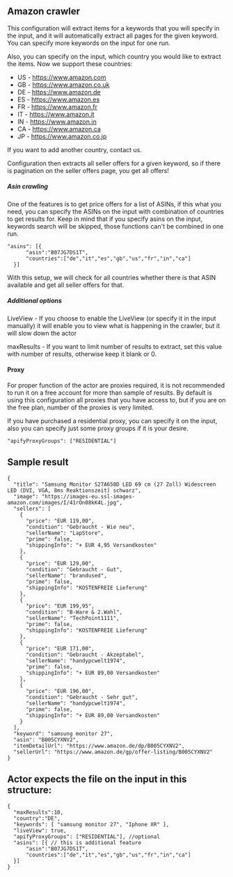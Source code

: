 ## Amazon crawler

This configuration will extract items for a keywords that you will specify in the input, and it will automatically extract all pages for the given keyword.
You can specify more keywords on the input for one run.

Also, you can specify on the input, which country you would like to extract the items.
Now we support these countries:
* US - https://www.amazon.com
* GB - https://www.amazon.co.uk
* DE - https://www.amazon.de
* ES - https://www.amazon.es
* FR - https://www.amazon.fr
* IT - https://www.amazon.it
* IN - https://www.amazon.in
* CA - https://www.amazon.ca
* JP - https://www.amazon.co.jp

If you want to add another country, contact us.

Configuration then extracts all seller offers for a given keyword, so if there is pagination on the seller offers page, you get all offers!

##### Asin crawling
One of the features is to get price offers for a list of ASINs, if this what you need, you can specify the ASINs on the input with combination of countries to get results for.
Keep in mind that if you specify asins on the input, keywords search will be skipped, those functions can't be combined in one run.
```
"asins": [{
      "asin":"B07JG7DS1T",
      "countries":["de","it","es","gb","us","fr","in","ca"]
  }]
```
With this setup, we will check for all countries whether there is that ASIN available and get all seller offers for that.

##### Additional options
LiveView - If you choose to enable the LiveView (or specify it in the input manually) it will enable you to view what is happening in the crawler, but it will slow down the actor

maxResults - If you want to limit number of results to extract, set this value with number of results, otherwise keep it blank or 0.

#### Proxy
For proper function of the actor are proxies required, it is not recommended to run it on a free account for more than sample of results.
By default is using this configuration all proxies that you have access to, but if you are on the free plan, number of the proxies is very limited.

If you have purchased a residential proxy, you can specify it on the input, also you can specify just some proxy groups if it is your desire.
```
"apifyProxyGroups": ["RESIDENTIAL"]
```
## Sample result
```
{
  "title": "Samsung Monitor S27A650D LED 69 cm (27 Zoll) Widescreen LED (DVI, VGA, 8ms Reaktionszeit) schwarz",
  "image": "https://images-eu.ssl-images-amazon.com/images/I/41rOn08kK4L.jpg",
  "sellers": [
    {
      "price": "EUR 119,00",
      "condition": "Gebraucht - Wie neu",
      "sellerName": "LapStore",
      "prime": false,
      "shippingInfo": "+ EUR 4,95 Versandkosten"
    },
    {
      "price": "EUR 129,00",
      "condition": "Gebraucht - Gut",
      "sellerName": "brandused",
      "prime": false,
      "shippingInfo": "KOSTENFREIE Lieferung"
    },
    {
      "price": "EUR 199,95",
      "condition": "B-Ware & 2.Wahl",
      "sellerName": "TechPoint1111",
      "prime": false,
      "shippingInfo": "KOSTENFREIE Lieferung"
    },
    {
      "price": "EUR 171,00",
      "condition": "Gebraucht - Akzeptabel",
      "sellerName": "handypcwelt1974",
      "prime": false,
      "shippingInfo": "+ EUR 89,00 Versandkosten"
    },
    {
      "price": "EUR 196,00",
      "condition": "Gebraucht - Sehr gut",
      "sellerName": "handypcwelt1974",
      "prime": false,
      "shippingInfo": "+ EUR 89,00 Versandkosten"
    }
  ],
  "keyword": "samsung monitor 27",
  "asin": "B005CYXNV2",
  "itemDetailUrl": "https://www.amazon.de/dp/B005CYXNV2",
  "sellerUrl": "https://www.amazon.de/gp/offer-listing/B005CYXNV2"
}
```

## Actor expects the file on the input in this structure:

```
{
  "maxResults":10,
  "country":"DE",
  "keywords": [ "samsung monitor 27", "Iphone XR" ],
  "liveView": true,
  "apifyProxyGroups": ["RESIDENTIAL"], //optional
  "asins": [{ // this is additional feature
      "asin":"B07JG7DS1T",
      "countries":["de","it","es","gb","us","fr","in","ca"]
  }]
}

```
